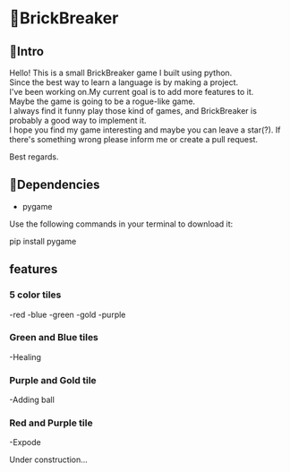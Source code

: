 # 🏀BrickBreaker

## 📄Intro

Hello! This is a small BrickBreaker game I built using python.   
Since the best way to learn a language is by making a project.  
I've been working on.My current goal is to add more features to it.  
Maybe the game is going to be a rogue-like game.  
I always find it funny play those kind of games, and BrickBreaker is probably a good way to implement it.  
I hope you find my game interesting and maybe you can leave a star(?). If there's something wrong please inform me or create a pull request.  

Best regards.

## 📒Dependencies

- pygame


Use the following commands in your terminal to download it:

pip install pygame

## features

### 5 color tiles
-red
-blue
-green
-gold
-purple

### Green and Blue tiles

-Healing 

### Purple and Gold tile

-Adding ball

### Red and Purple tile

-Expode

Under construction...


